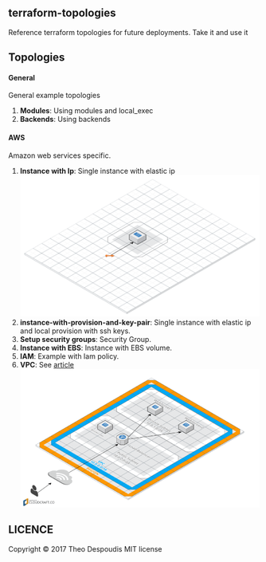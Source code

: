 terraform-topologies
---

Reference terraform topologies for future deployments.
Take it and use it

## Topologies

#### General
General example topologies
1. **Modules**: Using modules and local_exec
2. **Backends**: Using backends

#### AWS
Amazon web services specific.

1. **Instance with Ip**: Single instance with elastic ip
![img](./aws/instance-with-ip/instance-ip.png)
2. **instance-with-provision-and-key-pair**: Single instance with elastic ip and local provision with ssh keys.
3. **Setup security groups**: Security Group.
4. **Instance with EBS**: Instance with EBS volume.
5. **IAM**: Example with Iam policy.
6. **VPC**: See [article](https://dev.to/duduribeiro/creating-your-cloud-servers-with-terraform-2lpd)
![img](./aws/vpc-example/vpc-1.png)


## LICENCE
Copyright © 2017 Theo Despoudis MIT license